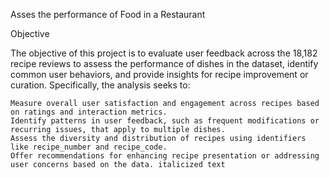 Asses the performance of Food in a Restaurant

Objective

The objective of this project is to evaluate user feedback across the 18,182 recipe reviews to assess the performance of dishes in the dataset, identify common user behaviors, and provide insights for recipe improvement or curation. Specifically, the analysis seeks to:

    Measure overall user satisfaction and engagement across recipes based on ratings and interaction metrics.
    Identify patterns in user feedback, such as frequent modifications or recurring issues, that apply to multiple dishes.
    Assess the diversity and distribution of recipes using identifiers like recipe_number and recipe_code.
    Offer recommendations for enhancing recipe presentation or addressing user concerns based on the data. italicized text

